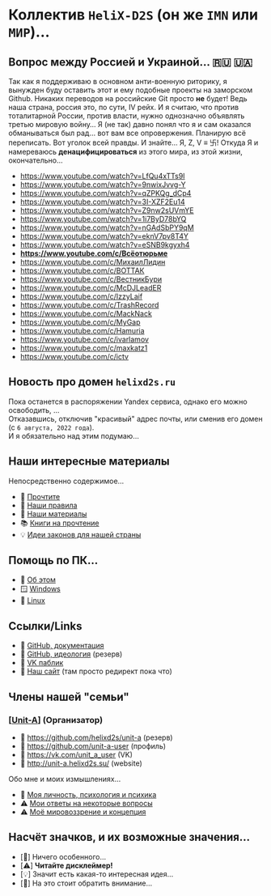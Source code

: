 # Коллектив `HeliX-D2S` (он же `IMN` или `МИР`)…

## Вопрос между Россией и Украиной… 🇷🇺 🇺🇦

  Так как я поддерживаю в основном анти-военную риторику, я вынужден буду оставить этот и ему подобные проекты на заморском Github. 
  Никаких переводов на российские Git просто **не** будет! Ведь наша страна, россия это, по сути, IV рейх. 
  И я считаю, что против тоталитарной России, против власти, нужно однозначно объявлять третью мировую войну…
  Я (не так) давно понял что я и сам оказался обманываться был рад… вот вам все опровержения. Планирую всё переписать. Вот уголок всей правды. 
  И знайте… Я, Z, V ≡ 卐! Откуда Я и намереваюсь **денацифицироваться** из этого мира, из этой жизни, окончательно…
  
  - https://www.youtube.com/watch?v=LfQu4xTTs9I
  - https://www.youtube.com/watch?v=9nwixJvvg-Y
  - https://www.youtube.com/watch?v=qZPKQg_dCp4
  - https://www.youtube.com/watch?v=3I-XZF2Eu14
  - https://www.youtube.com/watch?v=Z9nw2sUVmYE
  - https://www.youtube.com/watch?v=1i7ByD78bYQ
  - https://www.youtube.com/watch?v=nGAdSbPY9qM
  - https://www.youtube.com/watch?v=eknV7pv8T4Y
  - https://www.youtube.com/watch?v=eSNB9kgyxh4
  - **https://www.youtube.com/c/Всёотюрьме**
  - https://www.youtube.com/c/МихаилЛидин
  - https://www.youtube.com/c/ВОТТАК
  - https://www.youtube.com/c/ВестникБури
  - https://www.youtube.com/c/McDJLeadER
  - https://www.youtube.com/c/IzzyLaif
  - https://www.youtube.com/c/TrashRecord
  - https://www.youtube.com/c/MackNack
  - https://www.youtube.com/c/MyGap
  - https://www.youtube.com/c/Hamuria
  - https://www.youtube.com/c/ivarlamov
  - https://www.youtube.com/c/maxkatz1
  - https://www.youtube.com/c/ictv

## Новость про домен `helixd2s.ru`

  Пока останется в распоряжении Yandex сервиса, однако его можно освободить, …<br/>
  Отказавшись, отключив "красивый" адрес почты, или сменив его домен (c `6 августа, 2022 года`).<br/>
  И я обязательно над этим подумаю…<br/>

## Наши интересные материалы

  Непосредственно содержимое…

  - 🥀 [Прочтите](docs/readme.md)
  - 📑 [Наши правила](docs/rules.md)
  - 🍿 [Наши материалы](docs/links.md)
  - 📚 [Книги на прочтение](docs/books.md)
  - 💡 [Идеи законов для нашей страны](docs/government/russian-zakon.md) 

## Помощь по ПК…

  - 🥀 [Об этом](docs/pc-core/about.md)
  - 🪟 [Windows](docs/pc-core/windows.md)
  - 🐧 [Linux](docs/pc-core/linux.md)

## Ссылки/Links

  - 👑 [GitHub, документация](https://github.com/helixd2s/about)
  - 🥀 [GitHub, идеология](https://github.com/helixd2s/core) (резерв)
  - 🥀 [VK паблик](https://vk.com/helixd2s)
  - 🥀 [Наш сайт](http://about.helixd2s.su/) (там просто редирект пока что)

## Члены нашей "семьи"

### **[**[Unit-A](https://github.com/helixd2s/unit-a)**]** (Организатор)

  - 🥀 https://github.com/helixd2s/unit-a (резерв)
  - 🥀 https://github.com/unit-a-user (профиль)
  - 🥀 https://vk.com/unit_a_user (VK)
  - 🥀 http://unit-a.helixd2s.su/ (website)

  Обо мне и моих измышлениях…

  - 👑 [Моя личность, психология и психика](https://github.com/helixd2s/unit-a/blob/main/docs/unit-a/personal.md)
  - ⚠️ [Мои ответы на некоторые вопросы](https://github.com/helixd2s/unit-a/blob/main/docs/unit-a/interview.md)
  - ⚠️ [Моё мировоззрение и концепция](https://github.com/helixd2s/unit-a/blob/main/docs/unit-a/core.md)

## Насчёт значков, и их возможные значения…

  - [🥀] Ничего особенного…
  - [⚠️] **Читайте дисклеймер!**
  - [💡] Значит есть какая-то интересная идея…
  - [👑] На это стоит обратить внимание…
